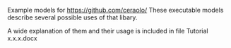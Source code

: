 Example models for https://github.com/ceraolo/ These executable models describe several possible uses of that libary.

A wide explanation of them and their usage is included in file Tutorial x.x.x.docx